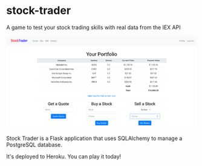 # stock-trader
A game to test your stock trading skills with real data from the IEX API

![Stock Trader screenshot](https://raw.githubusercontent.com/bennett39/stock-trader/master/static/screenshot.png)

Stock Trader is a Flask application that uses SQLAlchemy to manage a PostgreSQL database.

It's deployed to Heroku. You can play it today!
